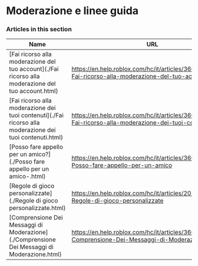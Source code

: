 # Moderazione e linee guida  
### Articles in this section
Name|URL
-|-
[Fai ricorso alla moderazione del tuo account](./Fai ricorso alla moderazione del tuo account.html) |https://en.help.roblox.com/hc/it/articles/360000245263-Fai-ricorso-alla-moderazione-del-tuo-account
[Fai ricorso alla moderazione dei tuoi contenuti](./Fai ricorso alla moderazione dei tuoi contenuti.html) |https://en.help.roblox.com/hc/it/articles/360000272703-Fai-ricorso-alla-moderazione-dei-tuoi-contenuti
[Posso fare appello per un amico?](./Posso fare appello per un amico-.html) |https://en.help.roblox.com/hc/it/articles/360000240183-Posso-fare-appello-per-un-amico
[Regole di gioco personalizzate](./Regole di gioco personalizzate.html) |https://en.help.roblox.com/hc/it/articles/203312500-Regole-di-gioco-personalizzate
[Comprensione Dei Messaggi di Moderazione](./Comprensione Dei Messaggi di Moderazione.html) |https://en.help.roblox.com/hc/it/articles/360020870412-Comprensione-Dei-Messaggi-di-Moderazione